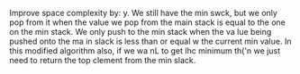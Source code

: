 Improve  space complexity by:
y. We still have the min swck, but we only pop
from it when the value we pop from the main stack is equal to the one on the min stack. We only push to the min
stack when the va lue being pushed onto the ma in slack is less than or equal w the current min value. In this
modified algorithm also, if we wa nL to get lhc minimum th('n we just need to return the top clement from the
min slack.